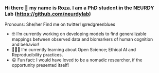 ### Hi there 👋 my name is Roza. I am a PhD student in the NEURDY Lab (https://github.com/neurdylab)
Pronouns: She/her
Find me on twitter! @redgreenblues

- 🤓 I’m currently working on developing models to find generalizable mappings between observed data and biomarkers of human cognition and behavior!
- 👩🏻‍💻 I’m currently learning about Open Science; Ethical AI and Reproducibility practices. 
- 🙃 Fun fact: I would have loved to be a nomadic researcher, if the opportunity presented itself! 
